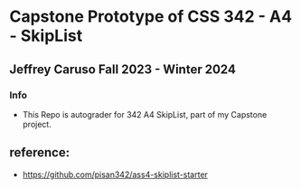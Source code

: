 # Capstone Prototype of CSS 342 - A4 - SkipList

## Jeffrey Caruso Fall 2023 - Winter 2024

### Info
- This Repo is autograder for 342 A4 SkipList, part of my Capstone project.


## reference:
 - https://github.com/pisan342/ass4-skiplist-starter


